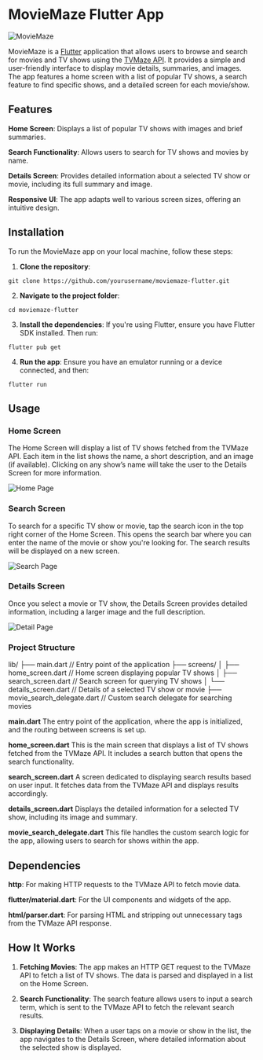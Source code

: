 # MovieMaze Flutter App

![MovieMaze](https://github.com/preetiGusain/movieMaze-Flutter/blob/main/Moviemaze.gif)

MovieMaze is a [Flutter](https://flutter.dev/) application that allows users to browse and search for movies and TV shows using the [TVMaze API](https://api.tvmaze.com/search/shows?q=all). It provides a simple and user-friendly interface to display movie details, summaries, and images. The app features a home screen with a list of popular TV shows, a search feature to find specific shows, and a detailed screen for each movie/show.


## Features

**Home Screen**: Displays a list of popular TV shows with images and brief summaries.

**Search Functionality**: Allows users to search for TV shows and movies by name.

**Details Screen**: Provides detailed information about a selected TV show or movie, including its full summary and image.

**Responsive UI**: The app adapts well to various screen sizes, offering an intuitive design.

## Installation


To run the MovieMaze app on your local machine, follow these steps:

1. **Clone the repository**:

```
git clone https://github.com/yourusername/moviemaze-flutter.git
```
2. **Navigate to the project folder**:

```
cd moviemaze-flutter
```

3. **Install the dependencies**: If you're using Flutter, ensure you have Flutter SDK installed. Then run:

```
flutter pub get
```

4. **Run the app**: Ensure you have an emulator running or a device connected, and then:

```
flutter run
```

## Usage


### Home Screen
The Home Screen will display a list of TV shows fetched from the TVMaze API. Each item in the list shows the name, a short description, and an image (if available).
Clicking on any show’s name will take the user to the Details Screen for more information.

![Home Page](homepage.png)

### Search Screen
To search for a specific TV show or movie, tap the search icon in the top right corner of the Home Screen. This opens the search bar where you can enter the name of the movie or show you're looking for.
The search results will be displayed on a new screen.

![Search Page](searchPage.png)

### Details Screen
Once you select a movie or TV show, the Details Screen provides detailed information, including a larger image and the full description.

![Detail Page](detailsPage.png)

### Project Structure


lib/
├── main.dart                   // Entry point of the application
├── screens/
│   ├── home_screen.dart        // Home screen displaying popular TV shows
│   ├── search_screen.dart      // Search screen for querying TV shows
│   └── details_screen.dart     // Details of a selected TV show or movie
├── movie_search_delegate.dart // Custom search delegate for searching movies


**main.dart**
The entry point of the application, where the app is initialized, and the routing between screens is set up.

**home_screen.dart**
This is the main screen that displays a list of TV shows fetched from the TVMaze API. It includes a search button that opens the search functionality.

**search_screen.dart**
A screen dedicated to displaying search results based on user input. It fetches data from the TVMaze API and displays results accordingly.

**details_screen.dart**
Displays the detailed information for a selected TV show, including its image and summary.

**movie_search_delegate.dart**
This file handles the custom search logic for the app, allowing users to search for shows within the app.

## Dependencies


**http**: For making HTTP requests to the TVMaze API to fetch movie data.

**flutter/material.dart**: For the UI components and widgets of the app.

**html/parser.dart**: For parsing HTML and stripping out unnecessary tags from the TVMaze API response.


## How It Works


1. **Fetching Movies**: The app makes an HTTP GET request to the TVMaze API to fetch a list of TV shows. The data is parsed and displayed in a list on the Home Screen.

2. **Search Functionality**: The search feature allows users to input a search term, which is sent to the TVMaze API to fetch the relevant search results.

3. **Displaying Details**: When a user taps on a movie or show in the list, the app navigates to the Details Screen, where detailed information about the selected show is displayed.